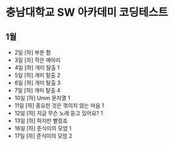 # 충남대학교 SW 아카데미 코딩테스트
## 1월
- 2일 [하] 부분 합
- 3일 [하] 작은 메아리
- 4일 [하] 개미 탈출 1
- 5일 [하] 개미 탈출 2
- 6일 [하] 개미 탈출 3
- 7일 [하] 개미 탈출 4
- 10일 [하] Umm 문자열 1
- 11일 [하] 중요한 것은 꺾이지 않는 마음 1
- 12일 [하] 지금 무슨 노래 듣고 있어요? 1
- 13일 [하] 하지만 빨랐죠
- 16일 [하] 준식이의 모엄 1
- 17일 [하] 준식이의 모엄 2